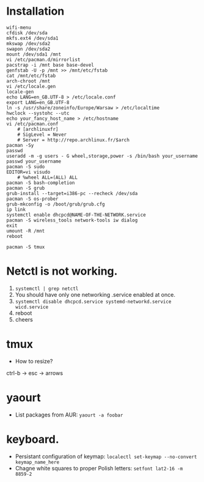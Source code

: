# Installation

```
wifi-menu
cfdisk /dev/sda
mkfs.ext4 /dev/sda1
mkswap /dev/sda2
swapon /dev/sda2
mount /dev/sda1 /mnt
vi /etc/pacman.d/mirrorlist
pacstrap -i /mnt base base-devel
genfstab -U -p /mnt >> /mnt/etc/fstab
cat /mnt/etc/fstab
arch-chroot /mnt
vi /etc/locale.gen
locale-gen
echo LANG=en_GB.UTF-8 > /etc/locale.conf
export LANG=en_GB.UTF-8
ln -s /usr/share/zoneinfo/Europe/Warsaw > /etc/localtime
hwclock --systohc --utc
echo your_fancy_host_name > /etc/hostname
vi /etc/pacman.conf
    # [archlinuxfr]
    # SigLevel = Never
    # Server = http://repo.archlinux.fr/$arch
pacman -Sy
passwd
useradd -m -g users - G wheel,storage,power -s /bin/bash your_username
passwd your_username
pacman -S sudo
EDITOR=vi visudo
    # %wheel ALL=(ALL) ALL
pacman -S bash-completion
pacman -S grub
grub-install --target=i386-pc --recheck /dev/sda
pacman -S os-prober
grub-mkconfig -o /boot/grub/grub.cfg
ip link
systemctl enable dhcpcd@NAME-OF-THE-NETWORK.service
pacman -S wireless_tools network-tools iw dialog
exit 
umount -R /mnt
reboot
```

```
pacman -S tmux
```


# Netctl is not working.

1. `systemctl | grep netctl`
2. You should have only one networking .service enabled at once.
3. `systemctl disable dhcpcd.service systemd-networkd.service wicd.service`
4. reboot
5. cheers

# tmux

- How to resize?

ctrl-b -> esc -> arrows

# yaourt

- List packages from AUR: `yaourt -a foobar`

# keyboard.

- Persistant configuration of keymap: `localectl set-keymap --no-convert keymap_name_here`
- Chagne white squares to proper Polish letters: `setfont lat2-16 -m 8859-2`


